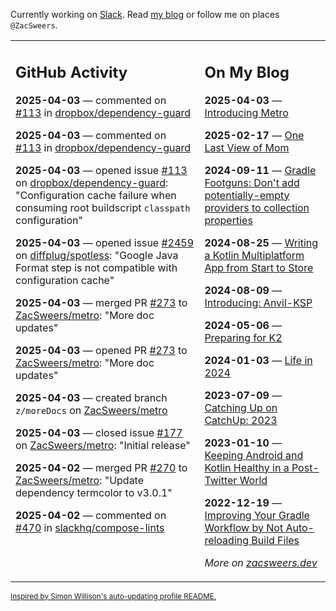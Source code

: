 Currently working on [Slack](https://slack.com/). Read [my blog](https://zacsweers.dev/) or follow me on places `@ZacSweers`.

<table><tr><td valign="top" width="60%">

## GitHub Activity
<!-- githubActivity starts -->
**2025-04-03** — commented on [#113](https://github.com/dropbox/dependency-guard/issues/113#issuecomment-2777018769) in [dropbox/dependency-guard](https://github.com/dropbox/dependency-guard)

**2025-04-03** — commented on [#113](https://github.com/dropbox/dependency-guard/issues/113#issuecomment-2776996062) in [dropbox/dependency-guard](https://github.com/dropbox/dependency-guard)

**2025-04-03** — opened issue [#113](https://github.com/dropbox/dependency-guard/issues/113) on [dropbox/dependency-guard](https://github.com/dropbox/dependency-guard): "Configuration cache failure when consuming root buildscript `classpath` configuration"

**2025-04-03** — opened issue [#2459](https://github.com/diffplug/spotless/issues/2459) on [diffplug/spotless](https://github.com/diffplug/spotless): "Google Java Format step is not compatible with configuration cache"

**2025-04-03** — merged PR [#273](https://github.com/ZacSweers/metro/pull/273) to [ZacSweers/metro](https://github.com/ZacSweers/metro): "More doc updates"

**2025-04-03** — opened PR [#273](https://github.com/ZacSweers/metro/pull/273) to [ZacSweers/metro](https://github.com/ZacSweers/metro): "More doc updates"

**2025-04-03** — created branch `z/moreDocs` on [ZacSweers/metro](https://github.com/ZacSweers/metro)

**2025-04-03** — closed issue [#177](https://github.com/ZacSweers/metro/issues/177) on [ZacSweers/metro](https://github.com/ZacSweers/metro): "Initial release"

**2025-04-02** — merged PR [#270](https://github.com/ZacSweers/metro/pull/270) to [ZacSweers/metro](https://github.com/ZacSweers/metro): "Update dependency termcolor to v3.0.1"

**2025-04-02** — commented on [#470](https://github.com/slackhq/compose-lints/issues/470#issuecomment-2773020325) in [slackhq/compose-lints](https://github.com/slackhq/compose-lints)
<!-- githubActivity ends -->
</td><td valign="top" width="40%">

## On My Blog
<!-- blog starts -->
**2025-04-03** — [Introducing Metro](https://www.zacsweers.dev/introducing-metro/)

**2025-02-17** — [One Last View of Mom](https://www.zacsweers.dev/one-last-view-of-mom/)

**2024-09-11** — [Gradle Footguns: Don't add potentially-empty providers to collection properties](https://www.zacsweers.dev/gradle-footgun-adding-empty-providers-to-collection-properties/)

**2024-08-25** — [Writing a Kotlin Multiplatform App from Start to Store](https://www.zacsweers.dev/writing-a-kotlin-multiplatform-app-from-start-to-store/)

**2024-08-09** — [Introducing: Anvil-KSP](https://www.zacsweers.dev/introducing-anvil-ksp/)

**2024-05-06** — [Preparing for K2](https://www.zacsweers.dev/preparing-for-k2/)

**2024-01-03** — [Life in 2024](https://www.zacsweers.dev/life-in-2024/)

**2023-07-09** — [Catching Up on CatchUp: 2023](https://www.zacsweers.dev/catching-up-on-catchup-2023/)

**2023-01-10** — [Keeping Android and Kotlin Healthy in a Post-Twitter World](https://www.zacsweers.dev/keeping-android-healthy/)

**2022-12-19** — [Improving Your Gradle Workflow by Not Auto-reloading Build Files](https://www.zacsweers.dev/improving-your-workflow-by-not-auto-reloading-build-files/)
<!-- blog ends -->
_More on [zacsweers.dev](https://zacsweers.dev/)_
</td></tr></table>

<sub><a href="https://simonwillison.net/2020/Jul/10/self-updating-profile-readme/">Inspired by Simon Willison's auto-updating profile README.</a></sub>